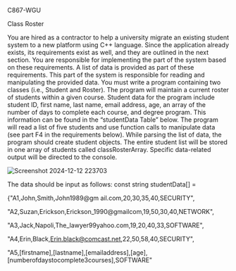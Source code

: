 C867-WGU

Class Roster

You are hired as a contractor to help a university migrate an existing student system to a new platform using C++ language. Since the application already exists, its requirements exist as well, and they are outlined in the next section. You are responsible for implementing the part of the system based on these requirements. A list of data is provided as part of these requirements. This part of the system is responsible for reading and manipulating the provided data. You must write a program containing two classes (i.e., Student and Roster). The program will maintain a current roster of students within a given course. Student data for the program include student ID, first name, last name, email address, age, an array of the number of days to complete each course, and degree program. This information can be found in the “studentData Table” below. The program will read a list of five students and use function calls to manipulate data (see part F4 in the requirements below). While parsing the list of data, the program should create student objects. The entire student list will be stored in one array of students called classRosterArray. Specific data-related output will be directed to the console.

![Screenshot 2024-12-12 223703](https://github.com/user-attachments/assets/48c63fbc-384b-41ef-b08a-8c616d0f688b)

The data should be input as follows:
const string studentData[] =

{"A1,John,Smith,John1989@gm ail.com,20,30,35,40,SECURITY",

"A2,Suzan,Erickson,Erickson_1990@gmailcom,19,50,30,40,NETWORK",

"A3,Jack,Napoli,The_lawyer99yahoo.com,19,20,40,33,SOFTWARE",

"A4,Erin,Black,Erin.black@comcast.net,22,50,58,40,SECURITY",

"A5,[firstname],[lastname],[emailaddress],[age],[numberofdaystocomplete3courses],SOFTWARE"
